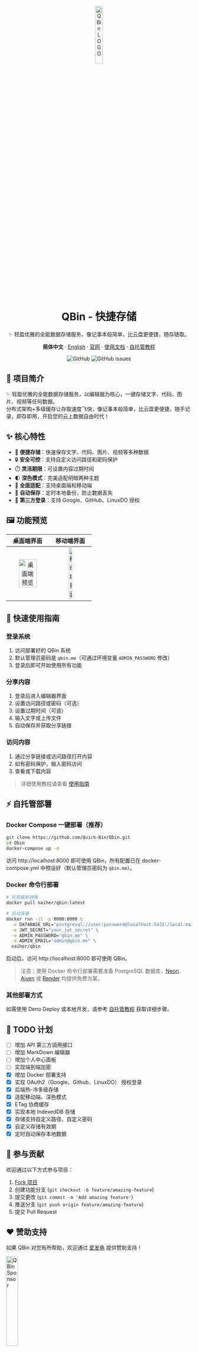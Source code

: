 <div align="center"><a name="readme-top"></a>

<img src=https://s3.tebi.io/lite/favicon.svg width=20% alt="QBin LOGO" title="QBin LOGO" />
<h1>QBin - 快捷存储</h1>

✨ 轻盈优雅的全能数据存储服务，像记事本般简单，比云盘更便捷，随存随取。

**简体中文** · [English](README_EN.md) · [官网](https://qbin.me) · [使用文档](Docs/document.md) · [自托管教程](Docs/self-host.md)

<img alt="GitHub" src="https://img.shields.io/github/license/quick-bin/qbin">
<img alt="GitHub issues" src="https://img.shields.io/github/issues/quick-bin/qbin">
</div>

## 📝 项目简介

✨ 轻盈优雅的全能数据存储服务，以编辑器为核心，一键存储文字、代码、图片、视频等任何数据。 <br/>
分布式架构+多级缓存让存取速度飞快，像记事本般简单，比云盘更便捷，随手记录，即存即用，开启您的云上数据自由时代！

## ✨ 核心特性

- 🚀 **便捷存储**：快速保存文字、代码、图片、视频等多种数据
- 🔒 **安全可控**：支持自定义访问路径和密码保护
- ⏱️ **灵活期限**：可设置内容过期时间
- 🌓 **深色模式**：完美适配明暗两种主题
- 📱 **全面适配**：支持桌面端和移动端
- 🔄 **自动保存**：定时本地备份，防止数据丢失
- 🔑 **第三方登录**：支持 Google、GitHub、LinuxDO 授权

## 🖼️ 功能预览

|                                         桌面端界面                                         |                                        移动端界面                                         |
|:-------------------------------------------------------------------------------------:|:------------------------------------------------------------------------------------:|
| <img src="https://s3.tebi.io/lite/windows.png" alt="桌面端预览" title="桌面端预览" width="70%"> | <img src="https://s3.tebi.io/lite/mobile.png" alt="移动端界面" title="移动端界面" width="30%"> |

## 🚀 快速使用指南

### 登录系统

1. 访问部署好的 QBin 系统
2. 默认管理员密码是 `qbin.me`（可通过环境变量 `ADMIN_PASSWORD` 修改）
3. 登录后即可开始使用所有功能

### 分享内容

1. 登录后进入编辑器界面
2. 设置访问路径或密码（可选）
3. 设置过期时间（可选）
4. 输入文字或上传文件
5. 自动保存并获取分享链接

### 访问内容

1. 通过分享链接或访问路径打开内容
2. 如有密码保护，输入密码访问
3. 查看或下载内容

> 详细使用教程请查看 [使用指南](https://qbin.me/r/document)

## ⚡ 自托管部署

### Docker Compose 一键部署（推荐）

```bash
git clone https://github.com/Quick-Bin/Qbin.git
cd Qbin
docker-compose up -d
```

访问 http://localhost:8000 即可使用 QBin，所有配置已在 docker-compose.yml 中预设好（默认管理员密码为 `qbin.me`）。

### Docker 命令行部署

```bash
# 拉取最新镜像
docker pull naiher/qbin:latest

# 启动容器
docker run -it -p 8000:8000 \
  -e DATABASE_URL="postgresql://user:password@localhost:5432:/local:main?sslmode=require" \
  -e JWT_SECRET="your_jwt_secret" \
  -e ADMIN_PASSWORD="qbin.me" \
  -e ADMIN_EMAIL="admin@qbin.me" \
  naiher/qbin
```

启动后，访问 http://localhost:8000 即可使用 QBin。

> 注意：使用 Docker 命令行部署需要准备 PostgreSQL 数据库，[Neon](https://neon.tech/)、[Aiven](https://aiven.io/) 或 [Render](https://render.com/docs/deploy-mysql) 均提供免费方案。

### 其他部署方式

如需使用 Deno Deploy 或本地开发，请参考 [自托管教程](Docs/self-host.md) 获取详细步骤。

## 🚀 TODO 计划
- [ ] 增加 API 第三方调用接口
- [ ] 增加 MarkDown 编辑器
- [ ] 增加个人中心面板
- [ ] 实现端到端加密
- [x] 增加 Docker 部署支持
- [x] 实现 OAuth2（Google、Github、LinuxDO） 授权登录
- [x] 后端热-冷多级存储
- [x] 适配移动端、深色模式
- [x] ETag 协商缓存
- [x] 实现本地 IndexedDB 存储
- [x] 存储支持自定义路径、自定义密码
- [x] 自定义存储有效期
- [x] 定时自动保存本地数据

## 🤝 参与贡献

欢迎通过以下方式参与项目：

1. [Fork 项目](https://github.com/Quick-Bin/Qbin/fork)
2. 创建功能分支 (`git checkout -b feature/amazing-feature`)
3. 提交更改 (`git commit -m 'Add amazing feature'`)
4. 推送分支 (`git push origin feature/amazing-feature`)
5. 提交 Pull Request

## ❤ 赞助支持

如果 QBin 对您有所帮助，欢迎通过 [爱发电](https://afdian.com/a/naihe) 提供赞助支持！

<a title="QBin Sponsor" href="https://afdian.com/a/naihe" target="_blank" rel="noopener noreferrer">
  <img src=https://s3.tebi.io/lite/Sponsor.svg width=25% alt="QBin Sponsor" title="QBin Sponsor" />
</a>

## 许可证

本项目采用 [GPL-3.0](LICENSE) 许可证开源。
